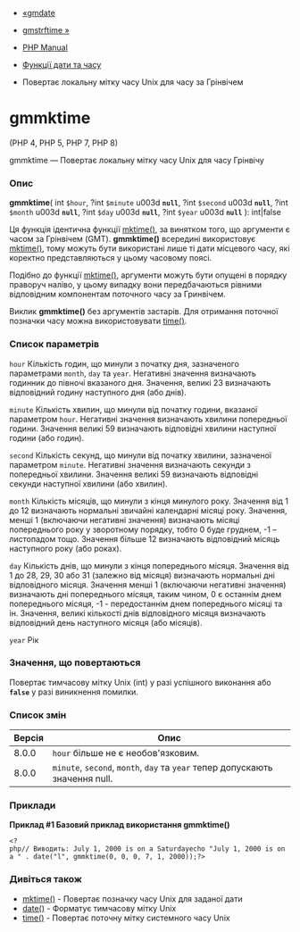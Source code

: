 - [«gmdate](function.gmdate.md)
- [gmstrftime »](function.gmstrftime.md)

- [PHP Manual](index.md)
- [Функції дати та часу](ref.datetime.md)
- Повертає локальну мітку часу Unix для часу за Грінвічем

# gmmktime

(PHP 4, PHP 5, PHP 7, PHP 8)

gmmktime — Повертає локальну мітку часу Unix для часу
Грінвічу

### Опис

**gmmktime**(
int `$hour`,
?int `$minute` u003d **`null`**,
?int `$second` u003d **`null`**,
?int `$month` u003d **`null`**,
?int `$day` u003d **`null`**,
?int `$year` u003d **`null`**
): int\|false

Ця функція ідентична функції [mktime()](function.mktime.md),
за винятком того, що аргументи є часом за Грінвічем (GMT).
**gmmktime()** всередині використовує [mktime()](function.mktime.md),
тому можуть бути використані лише ті дати місцевого часу, які
коректно представляються у цьому часовому поясі.

Подібно до функції [mktime()](function.mktime.md), аргументи можуть бути
опущені в порядку праворуч наліво, у цьому випадку вони передбачаються
рівними відповідним компонентам поточного часу за Гринвічем.

Виклик **gmmktime()** без аргументів застарів. Для отримання поточної
позначки часу можна використовувати [time()](function.time.md).

### Список параметрів

`hour`
Кількість годин, що минули з початку дня, зазначеного параметрами
`month`, `day` та `year`. Негативні значення визначають годинник до
півночі вказаного дня. Значення, великі 23 визначають відповідний
годину наступного дня (або днів).

`minute`
Кількість хвилин, що минули від початку години, вказаної параметром
`hour`. Негативні значення визначають хвилини попередньої години.
Значення великі 59 визначають відповідні хвилини наступної години
(або годин).

`second`
Кількість секунд, що минули від початку хвилини, зазначеної параметром
`minute`. Негативні значення визначають секунди з попередньої
хвилини. Значення великі 59 визначають відповідні секунди
наступної хвилини (або хвилин).

`month`
Кількість місяців, що минули з кінця минулого року. Значення від 1 до
12 визначають нормальні звичайні календарні місяці року. Значення,
менші 1 (включаючи негативні значення) визначають місяці попереднього
року у зворотному порядку, тобто 0 буде груднем, -1 – листопадом тощо.
Значення більше 12 визначають відповідний місяць наступного року
(або роках).

`day`
Кількість днів, що минули з кінця попереднього місяця. Значення від 1 до
28, 29, 30 або 31 (залежно від місяця) визначають нормальні дні
відповідного місяця. Значення менші 1 (включаючи негативні
значення) визначають дні попереднього місяця, таким чином, 0 є
останнім днем попереднього місяця, -1 - передостаннім днем попереднього
місяці та ін. Значення, великі кількості днів відповідного місяця
визначають відповідний день наступного місяця (або місяців).

`year`
Рік

### Значення, що повертаються

Повертає тимчасову мітку Unix (int) у разі успішного виконання або
**`false`** у разі виникнення помилки.

### Список змін

| Версія | Опис                                                                         |
| ------ | ---------------------------------------------------------------------------- |
| 8.0.0  | `hour` більше не є необов'язковим.                                           |
| 8.0.0  | `minute`, `second`, `month`, `day` та `year` тепер допускають значення null. |

### Приклади

**Приклад #1 Базовий приклад використання **gmmktime()****

`<?php// Виводить: July 1, 2000 is on a Saturdayecho "July 1, 2000 is on a " . date("l", gmmktime(0, 0, 0, 7, 1, 2000));?> `

### Дивіться також

- [mktime()](function.mktime.md) - Повертає позначку часу Unix для
заданої дати
- [date()](function.date.md) - Форматує тимчасову мітку Unix
- [time()](function.time.md) - Повертає поточну мітку системного
часу Unix
